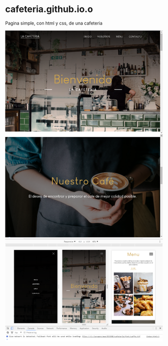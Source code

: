 # cafeteria.github.io.o
Pagina simple, con html y css, de una cafeteria

![Screenshot](cafeteria1.png)
![Screenshot](cafeteria3.png)
![Screenshot](cafeteria4.png)
